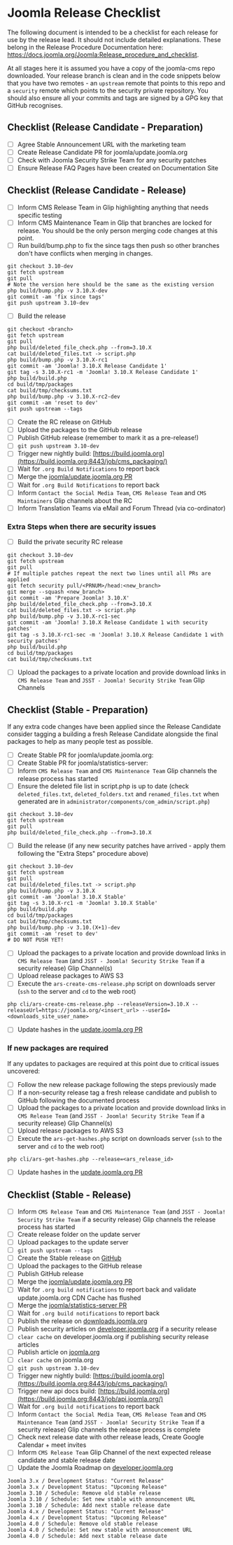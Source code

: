 # Joomla Release Checklist
The following document is intended to be a checklist for each release for use by the release lead. It should not include detailed explanations. These belong in the Release Procedure Documentation here: https://docs.joomla.org/Joomla:Release_procedure_and_checklist.

At all stages here it is assumed you have a copy of the joomla-cms repo downloaded. Your release branch is clean and in the code snippets below that you have two remotes - an `upstream` remote that points to this repo and a `security` remote which points to the security private repository. You should also ensure all your commits and tags are signed by a GPG key that GitHub recognises.

## Checklist (Release Candidate - Preparation)

- [ ] Agree Stable Announcement URL with the marketing team
- [ ] Create Release Candidate PR for joomla/update.joomla.org
- [ ] Check with Joomla Security Strike Team for any security patches
- [ ] Ensure Release FAQ Pages have been created on Documentation Site

## Checklist (Release Candidate - Release)

- [ ] Inform CMS Release Team in Glip highlighting anything that needs specific testing
- [ ] Inform CMS Maintenance Team in Glip that branches are locked for release. You should be the only person merging code changes at this point.
- [ ] Run build/bump.php to fix the since tags then push so other branches don't have conflicts when merging in changes.
```
git checkout 3.10-dev
git fetch upstream
git pull
# Note the version here should be the same as the existing version
php build/bump.php -v 3.10.X-dev
git commit -am 'fix since tags'
git push upstream 3.10-dev
```
- [ ] Build the release
```
git checkout <branch>
git fetch upstream
git pull
php build/deleted_file_check.php --from=3.10.X
cat build/deleted_files.txt -> script.php
php build/bump.php -v 3.10.X-rc1
git commit -am 'Joomla! 3.10.X Release Candidate 1'
git tag -s 3.10.X-rc1 -m 'Joomla! 3.10.X Release Candidate 1'
php build/build.php
cd build/tmp/packages
cat build/tmp/checksums.txt
php build/bump.php -v 3.10.X-rc2-dev
git commit -am 'reset to dev'
git push upstream --tags
```
- [ ] Create the RC release on GitHub
- [ ] Upload the packages to the GitHub release
- [ ] Publish GitHub release (remember to mark it as a pre-release!)
- [ ] `git push upstream 3.10-dev`
- [ ] Trigger new nightly build: [https://build.joomla.org](https://build.joomla.org:8443/job/cms_packaging/)
- [ ] Wait for `.org Build Notifications` to report back
- [ ] Merge the [joomla/update.joomla.org PR](https://github.com/joomla/update.joomla.org/pulls)
- [ ] Wait for `.org Build Notifications` to report back
- [ ] Inform `Contact the Social Media Team`, `CMS Release Team` and `CMS Maintainers` Glip channels about the RC
- [ ] Inform Translation Teams via eMail and Forum Thread (via co-ordinator)

### Extra Steps when there are security issues

- [ ] Build the private security RC release
```
git checkout 3.10-dev
git fetch upstream
git pull
# If multiple patches repeat the next two lines until all PRs are applied
git fetch security pull/<PRNUM>/head:<new_branch>
git merge --squash <new_branch>
git commit -am 'Prepare Joomla! 3.10.X'
php build/deleted_file_check.php --from=3.10.X
cat build/deleted_files.txt -> script.php
php build/bump.php -v 3.10.X-rc1-sec
git commit -am 'Joomla! 3.10.X Release Candidate 1 with security patches'
git tag -s 3.10.X-rc1-sec -m 'Joomla! 3.10.X Release Candidate 1 with security patches'
php build/build.php
cd build/tmp/packages
cat build/tmp/checksums.txt
```
- [ ] Upload the packages to a private location and provide download links in `CMS Release Team` and `JSST - Joomla! Security Strike Team` Glip Channels

## Checklist (Stable - Preparation)
If any extra code changes have been applied since the Release Candidate consider tagging a building a fresh Release Candidate alongside the final packages to help as many people test as possible.

- [ ] Create Stable PR for joomla/update.joomla.org:
- [ ] Create Stable PR for joomla/statistics-server:
- [ ] Inform `CMS Release Team` and `CMS Maintenance Team` Glip channels the release process has started
- [ ] Ensure the deleted file list in script.php is up to date (check `deleted_files.txt`, `deleted_folders.txt` and `renamed_files.txt` when generated are in `administrator/components/com_admin/script.php`)
```
git checkout 3.10-dev
git fetch upstream
git pull
php build/deleted_file_check.php --from=3.10.X
```
- [ ] Build the release (if any new security patches have arrived - apply them following the "Extra Steps" procedure above)
```
git checkout 3.10-dev
git fetch upstream
git pull
cat build/deleted_files.txt -> script.php
php build/bump.php -v 3.10.X
git commit -am 'Joomla! 3.10.X Stable'
git tag -s 3.10.X-rc1 -m 'Joomla! 3.10.X Stable'
php build/build.php
cd build/tmp/packages
cat build/tmp/checksums.txt
php build/bump.php -v 3.10.(X+1)-dev
git commit -am 'reset to dev'
# DO NOT PUSH YET!
```
- [ ] Upload the packages to a private location and provide download links in `CMS Release Team` (and `JSST - Joomla! Security Strike Team` if a security release) Glip Channel(s)
- [ ] Upload release packages to AWS S3
- [ ] Execute the `ars-create-cms-release.php` script on downloads server (`ssh` to the server and `cd` to the web root)
```
php cli/ars-create-cms-release.php --releaseVersion=3.10.X --releaseUrl=https://joomla.org/<insert_url> --userId=<downloads_site_user_name>
```
- [ ] Update hashes in the [update.joomla.org PR](https://github.com/joomla/update.joomla.org/pulls)

### If new packages are required
If any updates to packages are required at this point due to critical issues uncovered:

- [ ] Follow the new release package following the steps previously made
- [ ] If a non-security release tag a fresh release candidate and publish to GitHub following the documented process
- [ ] Upload the packages to a private location and provide download links in `CMS Release Team` (and `JSST - Joomla! Security Strike Team` if a security release) Glip Channel(s)
- [ ] Upload release packages to AWS S3
- [ ] Execute the `ars-get-hashes.php` script on downloads server (`ssh` to the server and `cd` to the web root)
```
php cli/ars-get-hashes.php --release=<ars_release_id>
```
- [ ] Update hashes in the [update.joomla.org PR](https://github.com/joomla/update.joomla.org/pulls)

## Checklist (Stable - Release)
- [ ] Inform `CMS Release Team` and `CMS Maintenance Team` (and `JSST - Joomla! Security Strike Team` if a security release) Glip channels the release process has started
- [ ] Create release folder on the update server
- [ ] Upload packages to the update server
- [ ] `git push upstream --tags`
- [ ] Create the Stable release on [GitHub](https://github.com/joomla/joomla-cms/releases)
- [ ] Upload the packages to the GitHub release
- [ ] Publish GitHub release
- [ ] Merge the [joomla/update.joomla.org PR](https://github.com/joomla/update.joomla.org/pulls)
- [ ] Wait for `.org build notifications` to report back and validate update.joomla.org CDN Cache has flushed
- [ ] Merge the [joomla/statistics-server PR](https://github.com/joomla/statistics-server/pulls)
- [ ] Wait for `.org build notifications` to report back
- [ ] Publish the release on [downloads.joomla.org](https://downloads.joomla.org/administrator/index.php?option=com_ars&view=Releases)
- [ ] Publish security articles on [developer.joomla.org](https://developer.joomla.org/administrator/index.php?option=com_content&view=articles) if a security release
- [ ] `clear cache` on developer.joomla.org if publishing security release articles
- [ ] Publish article on [joomla.org](https://joomla.org/administrator/index.php?option=com_content&view=articles)
- [ ] `clear cache` on joomla.org
- [ ] `git push upstream 3.10-dev`
- [ ] Trigger new nightly build: [https://build.joomla.org](https://build.joomla.org:8443/job/cms_packaging/)
- [ ] Trigger new api docs build: [https://build.joomla.org](https://build.joomla.org:8443/job/api.joomla.org/)
- [ ] Wait for `.org build notifications` to report back
- [ ] Inform `Contact the Social Media Team`, `CMS Release Team` and `CMS Maintenance Team` (and `JSST - Joomla! Security Strike Team` if a security release) Glip channels the release process is complete
- [ ] Check next release date with other release leads, Create Google Calendar + meet invites
- [ ] Inform `CMS Release Team` Glip Channel of the next expected release candidate and stable release date
- [ ] Update the Joomla Roadmap on [developer.joomla.org](https://developer.joomla.org/administrator/index.php?option=com_content&view=articles)
```
Joomla 3.x / Development Status: "Current Release"
Joomla 3.x / Development Status: "Upcoming Release"
Joomla 3.10 / Schedule: Remove old stable release
Joomla 3.10 / Schedule: Set new stable with announcement URL
Joomla 3.10 / Schedule: Add next stable release date
Joomla 4.x / Development Status: "Current Release"
Joomla 4.x / Development Status: "Upcoming Release"
Joomla 4.0 / Schedule: Remove old stable release
Joomla 4.0 / Schedule: Set new stable with announcement URL
Joomla 4.0 / Schedule: Add next stable release date
```
